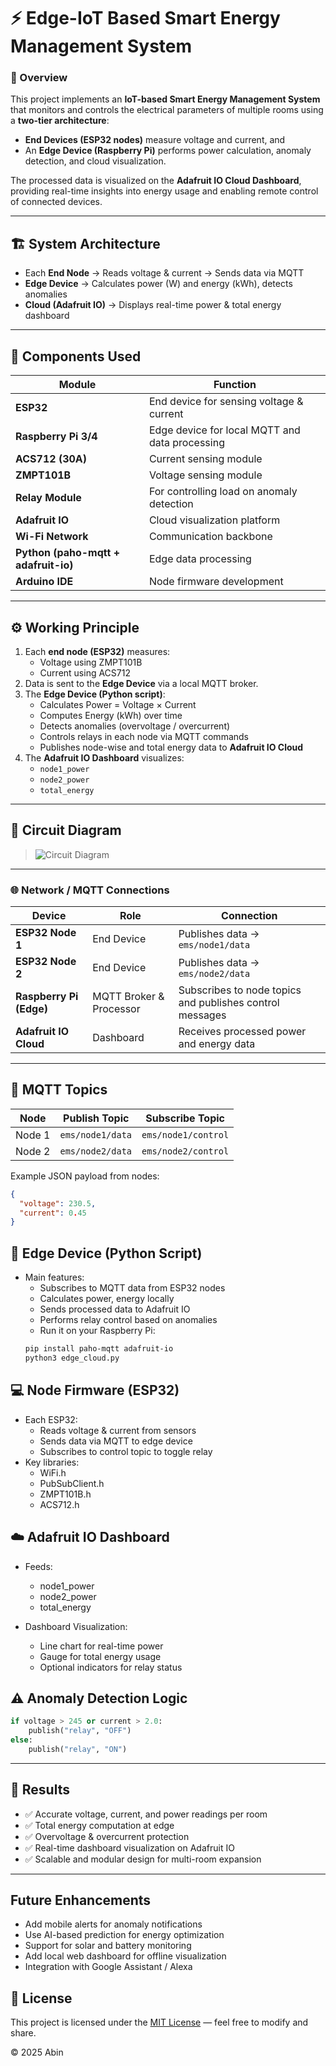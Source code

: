 <!--
Tags: IoT, ESP32, MQTT, Edge Computing, Energy Management, Adafruit IO, Smart Home
-->

# ⚡ Edge-IoT Based Smart Energy Management System

### 🧠 Overview
This project implements an **IoT-based Smart Energy Management System** that monitors and controls the electrical parameters of multiple rooms using a **two-tier architecture**:  
- **End Devices (ESP32 nodes)** measure voltage and current, and  
- An **Edge Device (Raspberry Pi)** performs power calculation, anomaly detection, and cloud visualization.  

The processed data is visualized on the **Adafruit IO Cloud Dashboard**, providing real-time insights into energy usage and enabling remote control of connected devices.

---

## 🏗️ System Architecture


- Each **End Node** → Reads voltage & current → Sends data via MQTT  
- **Edge Device** → Calculates power (W) and energy (kWh), detects anomalies  
- **Cloud (Adafruit IO)** → Displays real-time power & total energy dashboard  

---

## 🧩 Components Used

| Module | Function |
|--------|-----------|
| **ESP32** | End device for sensing voltage & current |
| **Raspberry Pi 3/4** | Edge device for local MQTT and data processing |
| **ACS712 (30A)** | Current sensing module |
| **ZMPT101B** | Voltage sensing module |
| **Relay Module** | For controlling load on anomaly detection |
| **Adafruit IO** | Cloud visualization platform |
| **Wi-Fi Network** | Communication backbone |
| **Python (paho-mqtt + adafruit-io)** | Edge data processing |
| **Arduino IDE** | Node firmware development |

---

## ⚙️ Working Principle

1. Each **end node (ESP32)** measures:
   - Voltage using ZMPT101B  
   - Current using ACS712  
2. Data is sent to the **Edge Device** via a local MQTT broker.  
3. The **Edge Device (Python script)**:
   - Calculates Power = Voltage × Current  
   - Computes Energy (kWh) over time  
   - Detects anomalies (overvoltage / overcurrent)  
   - Controls relays in each node via MQTT commands  
   - Publishes node-wise and total energy data to **Adafruit IO Cloud**  
4. The **Adafruit IO Dashboard** visualizes:
   - `node1_power`  
   - `node2_power`  
   - `total_energy`

---


## 🧭 Circuit Diagram
> ![Circuit Diagram](images/circuit_diagram.png)


---


### 🌐 Network / MQTT Connections

| Device | Role | Connection |
|---------|------|-------------|
| **ESP32 Node 1** | End Device | Publishes data → `ems/node1/data` |
| **ESP32 Node 2** | End Device | Publishes data → `ems/node2/data` |
| **Raspberry Pi (Edge)** | MQTT Broker & Processor | Subscribes to node topics and publishes control messages |
| **Adafruit IO Cloud** | Dashboard | Receives processed power and energy data |

---
## 📡 MQTT Topics

| Node | Publish Topic | Subscribe Topic |
|------|----------------|----------------|
| Node 1 | `ems/node1/data` | `ems/node1/control` |
| Node 2 | `ems/node2/data` | `ems/node2/control` |

Example JSON payload from nodes:
```json
{
  "voltage": 230.5,
  "current": 0.45
}
```




## 🐍 Edge Device (Python Script)

- Main features:
   - Subscribes to MQTT data from ESP32 nodes
   - Calculates power, energy locally
   - Sends processed data to Adafruit IO
   - Performs relay control based on anomalies
   - Run it on your Raspberry Pi:
  ```bash
  pip install paho-mqtt adafruit-io
  python3 edge_cloud.py
  ```
## 💻 Node Firmware (ESP32)

- Each ESP32:
  - Reads voltage & current from sensors
  - Sends data via MQTT to edge device
  - Subscribes to control topic to toggle relay
- Key libraries:
  - WiFi.h
  - PubSubClient.h
  - ZMPT101B.h
  - ACS712.h

## ☁️ Adafruit IO Dashboard

- Feeds:
  - node1_power
  - node2_power
  - total_energy

- Dashboard Visualization:
  - Line chart for real-time power
  - Gauge for total energy usage
  - Optional indicators for relay status

## ⚠️ Anomaly Detection Logic
``` python
if voltage > 245 or current > 2.0:
    publish("relay", "OFF")
else:
    publish("relay", "ON")
```
---
## 🧪 Results

- ✅ Accurate voltage, current, and power readings per room
- ✅ Total energy computation at edge
- ✅ Overvoltage & overcurrent protection
- ✅ Real-time dashboard visualization on Adafruit IO
- ✅ Scalable and modular design for multi-room expansion

---

## Future Enhancements

- Add mobile alerts for anomaly notifications
- Use AI-based prediction for energy optimization
- Support for solar and battery monitoring
- Add local web dashboard for offline visualization
- Integration with Google Assistant / Alexa

## 🧾 License
This project is licensed under the [MIT License](LICENSE) — feel free to modify and share.

© 2025 Abin



               
